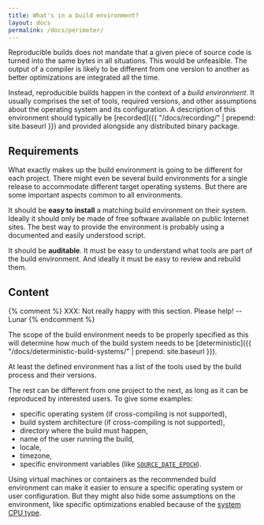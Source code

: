 ```yaml
---
title: What's in a build environment?
layout: docs
permalink: /docs/perimeter/
---
```


Reproducible builds does not mandate that a given piece of source code
is turned into the same bytes in all situations. This would be
unfeasible. The output of a compiler is likely to be different from one
version to another as better optimizations are integrated all the time.

Instead, reproducible builds happen in the context of a *build
environment*. It usually comprises the set of tools, required versions,
and other assumptions about the operating system and its configuration.
A description of this environment should typically be
[recorded]({{ "/docs/recording/" | prepend: site.baseurl }}) and provided
alongside any distributed binary package.

Requirements
------------

What exactly makes up the build environment is going to be different for
each project. There might even be several build environments for a
single release to accommodate different target operating systems.
But there are some important aspects common to all environments.

It should be **easy to install** a matching build environment on their
system. Ideally it should only be made of free software available on
public Internet sites. The best way to provide the environment is
probably using a documented and easily understood script.

It should be **auditable**. It must be easy to understand what tools are part
of the build environment. And ideally it must be easy to review and rebuild
them.

Content
-------

{% comment %}
XXX: Not really happy with this section. Please help!
-- Lunar
{% endcomment %}

The scope of the build environment needs to be properly
specified as this will determine how much of the build system needs
to be [deterministic]({{ "/docs/deterministic-build-systems/" | prepend: site.baseurl }}).

At least the defined environment has a list of the tools used by the
build process and their versions.

The rest can be different from one project to the next, as long as it
can be reproduced by interested users. To give some examples:

 * specific operating system (if cross-compiling is not supported),
 * build system architecture (if cross-compiling is not supported),
 * directory where the build must happen,
 * name of the user running the build,
 * locale,
 * timezone,
 * specific environment variables (like
   [`SOURCE_DATE_EPOCH`](https://reproducible-builds.org/specs/source-date-epoch/)).

Using virtual machines or containers as the recommended build
environment can make it easier to ensure a specific operating system or
user configuration. But they might also hide some assumptions on the
environment, like specific optimizations enabled because of the [system
CPU type](https://trac.torproject.org/projects/tor/ticket/12238#comment:4).

